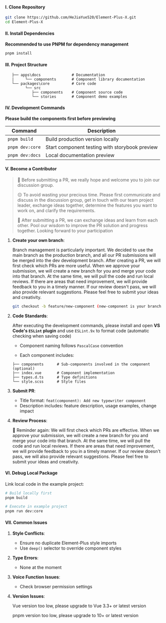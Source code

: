 #### **I. Clone Repository**

```bash
git clone https://github.com/HeJiaYue520/Element-Plus-X.git
cd Element-Plus-X
```

#### **II. Install Dependencies**

**Recommended to use PNPM for dependency management**

```bash
pnpm install
```

#### **III. Project Structure**

```plaintext
   ├── apps\docs              # Documentation
   |     └── components       # Component library documentation
   └── packages\core          # Core code
         └── src
            ├── components    # Component source code
            └── stories       # Component demo examples

```

#### **IV. Development Commands**

**Please build the components first before previewing**

| Command         | Description                                    |
| --------------- | ---------------------------------------------- |
| `pnpm build`    | Build production version locally               |
| `pnpm dev:core` | Start component testing with storybook preview |
| `pnpm dev:docs` | Local documentation preview                    |

#### **V. Become a Contributor**

> 🥰 Before submitting a PR, we really hope and welcome you to join our discussion group.
>
> 😔 To avoid wasting your precious time. Please first communicate and discuss in the discussion group, get in touch with our team project leader, exchange ideas together, determine the features you want to work on, and clarify the requirements.
>
> 💌 After submitting a PR, we can exchange ideas and learn from each other. Pool our wisdom to improve the PR solution and progress together. Looking forward to your participation

1. **Create your own branch**:

   Branch management is particularly important. We decided to use the main branch as the production branch, and all our PR submissions will be merged into the dev development branch. After creating a PR, we will first check which PRs are more useful. When we approve your submission, we will create a new branch for you and merge your code into that branch. At the same time, we will pull the code and run local reviews. If there are areas that need improvement, we will provide feedback to you in a timely manner. If our review doesn't pass, we will also provide relevant suggestions. Please feel free to submit your ideas and creativity.

   ```bash
   git checkout -b feature/new-component (new-component is your branch name)
   ```

2. **Code Standards**:

   After executing the development commands, please install and open **VS Code's `ESLint` plugin** and use `ESLint.9x` to format code (automatic checking when saving code)
   - Component naming follows `PascalCase` convention

   - Each component includes:

   ```plaintext
   ├── components      # Sub-components involved in the component (optional)
   ├── index.vue       # Component implementation
   ├── types.d.ts      # Type definitions
   └── style.scss      # Style files
   ```

3. **Submit PR**:
   - Title format: `feat(component): Add new typewriter component`
   - Description includes: feature description, usage examples, change impact

4. **Review Process**:

   🙋 Reminder again: We will first check which PRs are effective. When we approve your submission, we will create a new branch for you and merge your code into that branch. At the same time, we will pull the code and run local reviews. If there are areas that need improvement, we will provide feedback to you in a timely manner. If our review doesn't pass, we will also provide relevant suggestions. Please feel free to submit your ideas and creativity.

#### **VI. Debug Local Package**

Link local code in the example project:

```bash
# Build locally first
pnpm build

# Execute in example project
pnpm run dev:core
```

#### **VII. Common Issues**

1. **Style Conflicts**:
   - Ensure no duplicate Element-Plus style imports
   - Use `deep()` selector to override component styles
2. **Type Errors**:
   - None at the moment
3. **Voice Function Issues**:
   - Check browser permission settings

4. **Version Issues**:

   Vue version too low, please upgrade to Vue 3.3+ or latest version

   pnpm version too low, please upgrade to 10+ or latest version
